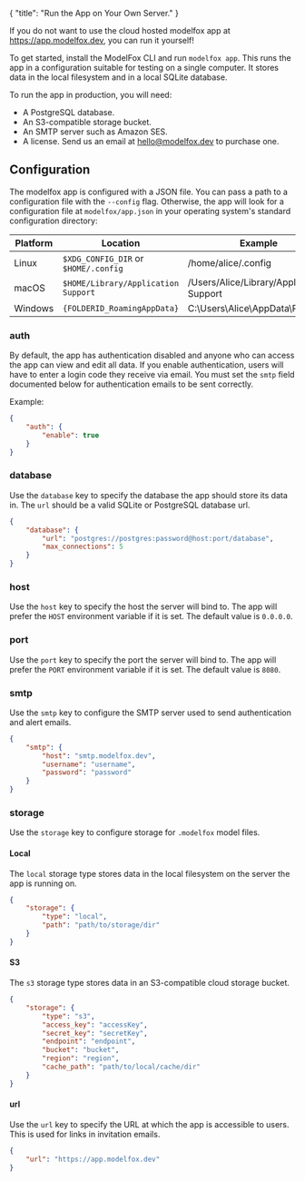 {
"title": "Run the App on Your Own Server."
}

If you do not want to use the cloud hosted modelfox app at https://app.modelfox.dev, you can run it yourself!

To get started, install the ModelFox CLI and run `modelfox app`. This runs the app in a configuration suitable for testing on a single computer. It stores data in the local filesystem and in a local SQLite database.

To run the app in production, you will need:

- A PostgreSQL database.
- An S3-compatible storage bucket.
- An SMTP server such as Amazon SES.
- A license. Send us an email at hello@modelfox.dev to purchase one.

## Configuration

The modelfox app is configured with a JSON file. You can pass a path to a configuration file with the `--config` flag. Otherwise, the app will look for a configuration file at `modelfox/app.json` in your operating system's standard configuration directory:

| Platform | Location                             | Example                                  |
| -------- | ------------------------------------ | ---------------------------------------- |
| Linux    | `$XDG_CONFIG_DIR` or `$HOME/.config` | /home/alice/.config                      |
| macOS    | `$HOME/Library/Application Support`  | /Users/Alice/Library/Application Support |
| Windows  | `{FOLDERID_RoamingAppData}`          | C:\Users\Alice\AppData\Roaming           |

### auth

By default, the app has authentication disabled and anyone who can access the app can view and edit all data. If you enable authentication, users will have to enter a login code they receive via email. You must set the `smtp` field documented below for authentication emails to be sent correctly.

Example:

```json
{
	"auth": {
		"enable": true
	}
}
```

### database

Use the `database` key to specify the database the app should store its data in. The `url` should be a valid SQLite or PostgreSQL database url.

```json
{
	"database": {
		"url": "postgres://postgres:password@host:port/database",
		"max_connections": 5
	}
}
```

### host

Use the `host` key to specify the host the server will bind to. The app will prefer the `HOST` environment variable if it is set. The default value is `0.0.0.0`.

### port

Use the `port` key to specify the port the server will bind to. The app will prefer the `PORT` environment variable if it is set. The default value is `8080`.

### smtp

Use the `smtp` key to configure the SMTP server used to send authentication and alert emails.

```json
{
	"smtp": {
		"host": "smtp.modelfox.dev",
		"username": "username",
		"password": "password"
	}
}
```

### storage

Use the `storage` key to configure storage for `.modelfox` model files.

#### Local

The `local` storage type stores data in the local filesystem on the server the app is running on.

```json
{
	"storage": {
		"type": "local",
		"path": "path/to/storage/dir"
	}
}
```

#### S3

The `s3` storage type stores data in an S3-compatible cloud storage bucket.

```json
{
	"storage": {
		"type": "s3",
		"access_key": "accessKey",
		"secret_key": "secretKey",
		"endpoint": "endpoint",
		"bucket": "bucket",
		"region": "region",
		"cache_path": "path/to/local/cache/dir"
	}
}
```

#### url

Use the `url` key to specify the URL at which the app is accessible to users. This is used for links in invitation emails.

```json
{
	"url": "https://app.modelfox.dev"
}
```
